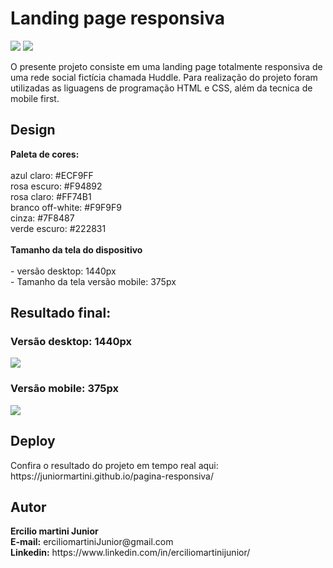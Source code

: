 <h1>Landing page responsiva</h1>
<p float:"left">
<img src="https://img.shields.io/badge/HTML5-E34F26?style=for-the-badge&logo=html5&logoColor=white"/>
<img src="https://img.shields.io/badge/CSS3-1572B6?style=for-the-badge&logo=css3&logoColor=white"/>
</p>
<p>O presente projeto consiste em uma landing page totalmente responsiva de uma rede social fictícia chamada Huddle. Para realização do projeto foram utilizadas as liguagens de programação HTML e CSS, além da tecnica de mobile first.</p> 

<h2>Design</h2>
<p><strong>Paleta de cores:</strong><br><br>
azul claro: #ECF9FF<br>
rosa escuro: #F94892<br>
rosa claro: #FF74B1<br>
branco off-white: #F9F9F9<br>
cinza: #7F8487<br>
verde escuro: #222831
<br><br>
<strong>Tamanho da tela do dispositivo</strong>
<br><br>
- versão desktop: 1440px<br>
- Tamanho da tela versão mobile: 375px</p>

<h2>Resultado final:</h2>
<h3>Versão desktop: 1440px</h3>
<img src="https://user-images.githubusercontent.com/116317572/222448099-e6fa3edd-3283-4dc1-b73a-e1df85735d9f.png"/>
<h3>Versão mobile: 375px</h3>
<img src="https://user-images.githubusercontent.com/116317572/222449357-44cbe312-5200-49d6-b4b5-f6d1844ff88b.jpeg"/>



<h2>Deploy</h2>
<p>Confira o resultado do projeto em tempo real aqui: https://juniormartini.github.io/pagina-responsiva/</p>

<h2>Autor</h2>
<p><strong>Ercilio martini Junior</strong><br>
<strong>E-mail:</strong> erciliomartiniJunior@gmail.com<br>
<strong>Linkedin:</strong> https://www.linkedin.com/in/erciliomartinijunior/</p>
